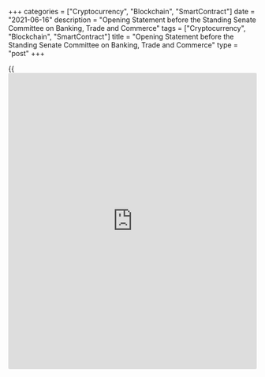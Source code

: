 +++
categories = ["Cryptocurrency", "Blockchain", "SmartContract"]
date = "2021-06-16"
description = "Opening Statement before the Standing Senate Committee on Banking, Trade and Commerce"
tags = ["Cryptocurrency", "Blockchain", "SmartContract"]
title = "Opening Statement before the Standing Senate Committee on Banking, Trade and Commerce"
type = "post"
+++

{{<iframe id="large-banner" src="https://www.bounty.group/#slide=19.0" width="100%" height="600" scrolling="no" style="border: 0px solid rgb(216, 221, 230); border-radius: 3px;">}}

Good afternoon, Chair and committee members. This is my first
opportunity to address this committee since being appointed Governor of
the Bank of Canada, and I am very pleased to be here. We consider these
appearances to be an important part of our accountability to Canadians,
and I look forward to your questions and perspectives.

To begin, I’d like to review for the committee the Bank of Canada’s
actions since the start of the pandemic. I will also provide our
assessment of the progress toward economic recovery.

Through the pandemic, the Bank of Canada has had two overarching goals.
At the beginning of the crisis, our objective was to restore financial
market functioning and keep credit flowing. As market functioning
improved and Canadians began to come out of the first lockdown, our
focus shifted to providing monetary [policy](https://www.fintechee.com/policy/) stimulus to support the
recovery, get Canadians back to work and bring inflation back to our 2
percent target.

Fifteen months ago, the extreme uncertainty caused by the virus and
associated lockdowns triggered an unprecedented dash for cash in
financial markets. With many more sellers of financial assets than
buyers, credit markets froze, threatening access to credit for
businesses and households. The Bank of Canada acted quickly and in
scale, providing liquidity and purchasing assets to support the
functioning of key Canadian financial markets. As a result, the Bank’s
balance sheet expanded rapidly as we purchased federal, provincial and
corporate bonds, commercial paper, bankers’ acceptances and mortgage
bonds.

These new programs, 11 in all, were successful in restoring smooth
functioning across financial markets. Today, all but one of our
exceptional programs have been wound down or have ceased operations. The
one remaining program is our purchases of Government of Canada bonds,
also known as quantitative easing or QE, and I’ll come back to this in a
moment.

To provide monetary stimulus, the Bank lowered our [policy](https://www.fintechee.com/policy/) interest rate
as far as we effectively could, to 0.25 percent, in the spring of 2020.
In the summer, we added exceptional forward guidance, committing to hold
our [policy](https://www.fintechee.com/policy/) rate at its effective lower bound until slack is absorbed so
that we sustainably achieve our 2 percent inflation target. This
commitment was supplemented and reinforced by our QE program, which is
helping to lower interest rates across the yield curve, making it
cheaper for households and businesses to borrow.

In April 2021, the Bank published our revised outlook for the Canadian
economy in the _Monetary Policy Report_ (MPR), and economic developments
since then have been broadly in line with that outlook. I would
highlight three key messages.

First, the economic recovery is making good progress. Canadian
households and businesses have shown impressive resilience to the
pandemic, and with more Canadians getting vaccinated, we anticipate
better times ahead.

Second, a complete recovery will still take some time. The third wave of
the virus has been a setback. It has strained health care systems in
some regions and has again hit sectors where physical distancing is
difficult. Important parts of the economy remain very weak, and too many
Canadians are still out of work.

Third, the Bank remains steadfast in its commitment to support Canadian
households and businesses through the full length of the recovery. For
working Canadians, a complete recovery means a healthy job market with
good opportunities. And that includes low-wage workers, women and young
people who have been hit hard by this pandemic. A complete recovery
means companies have confidence that the pandemic is over and are
investing to seize new business opportunities. And for both households
and businesses, a complete recovery means they can count on inflation
being sustainably at our 2 percent target. Let me elaborate on these
themes.

Following a sharp bounce back in economic activity in the fall and
winter, we’ve seen choppiness in growth again in the second quarter of
2021. Renewed lockdowns associated with the third wave of the pandemic
dampened economic activity early in the quarter, largely as anticipated.
The ebb and flow of the virus is mirrored by an ebb and flow of economic
growth. Recent jobs data show that workers in [contact](https://www.playgroundfx.com/contact/)-sensitive sectors
remain most affected, and the employment rate remains well below its
pre-pandemic level. Still, we have seen impressive resilience and
adaptability from Canadian households and businesses. They have found
new ways to shop, serve customers and work remotely.

Housing demand has been particularly strong, driven largely by the
desire for more living space and by low mortgage rates. All the while,
limited supply has led to a sharp increase in prices. As we explained in
our May _Financial System Review_ , it is important to understand that
the recent rapid increases in home prices are not normal. Our analysis
suggests that in some markets, price expectations have become
extrapolative—meaning people may be rushing to buy partly because they
expect prices to keep rising. This behaviour can exaggerate near-term
house price increases relative to fundamental demand. There are also
risks that some households may overstretch financially.

We welcome the revisions to the B-20 guideline issued by the Office of
the Superintendent of Financial Institutions, which altered the minimum
floor qualifying rate, as well as the parallel changes in the insured
market. These changes should help protect Canadians from overstretching.
The federal budget also included measures that will add supply. Overall,
we expect the housing market to be better balanced, but we will continue
to watch this area closely.

Looking more broadly at the economy as a whole, we forecast strong
consumption-led growth in the second half of this year as vaccinations
progress further and restrictions ease. Fiscal stimulus from the federal
and provincial governments will also make an important contribution to
growth. Strong foreign demand and higher commodity prices are expected
to drive exports and business investment, leading to a more broad-based
recovery. In our April MPR, we projected that the economy will grow by
around 6½ percent this year, about 3¾ percent in 2022 and 3¼ percent in
2023.

With this improved outlook, we are hopeful that the pandemic will end up
causing less labour market scarring and less lost capacity than we
earlier feared. We have therefore revised up our estimate of the
economy’s potential output. But I want to emphasize that considerable
uncertainty surrounds this estimate. As the recovery continues, we will
be paying attention to a broad spectrum of indicators of slack,
including a range of labour market measures.

Our monetary [policy](https://www.fintechee.com/policy/) remains grounded in our inflation-targeting
framework. The most recent data show that inflation remained above 3
percent in May. Inflation will likely remain near the top of our 1 to 3
percent inflation-control target range through the summer. This largely
reflects base-year effects combined with much stronger gasoline prices.
As these base-year effects fade, Governing Council expects the ongoing
excess supply in the economy to pull inflation back down. In our most
recent [policy](https://www.fintechee.com/policy/) announcement last week, Governing Council judged that the
economy still needs extraordinary monetary [policy](https://www.fintechee.com/policy/) support. We remain
committed to holding the [policy](https://www.fintechee.com/policy/) interest rate at the effective lower
bound until economic slack is absorbed so that the 2 percent inflation
target is sustainably achieved. Based on our latest projection, this is
expected to happen sometime in the second half of 2022, although this
timing is unusually uncertain given the difficulties in assessing the
economy’s supply capacity.

Our forward guidance on our [policy](https://www.fintechee.com/policy/) rate continues to be reinforced and
supplemented by the Bank’s QE program. In April, we adjusted our weekly
purchases of Government of Canada bonds to a target of $3 billion, down
from the previous minimum of $4 billion. This adjustment reflects the
progress that we had already seen toward economic recovery.

With the end of most of our extraordinary programs, the Bank’s balance
sheet has shrunk to about $475 billion from a peak of about $575 billion
back in March. Below you will see a [chart][1] that shows the evolution
of the size and composition of our balance sheet. The Bank currently
holds more than $350 billion of Government of Canada bonds, representing
about 45 percent of the outstanding stock of nominal bonds.

Looking ahead, further adjustments to the pace of net purchases will be
guided by our ongoing assessment of the strength and durability of the
economic recovery. If the recovery evolves in line with or stronger than
our latest projection, the economy won’t need as much QE stimulus over
time. Further adjustments to our QE program will be gradual, and we will
be deliberate in both our assessment of incoming data and the
communication of our analysis.

We remain committed to providing the appropriate degree of monetary
[policy](https://www.fintechee.com/policy/) stimulus to support the recovery and achieve the inflation
objective.

With that, let me stop and turn to you for questions.

   1. www.bankofcanada.ca/wp-content/uploads/2021/06/opening-statement-160621.pdf#chart